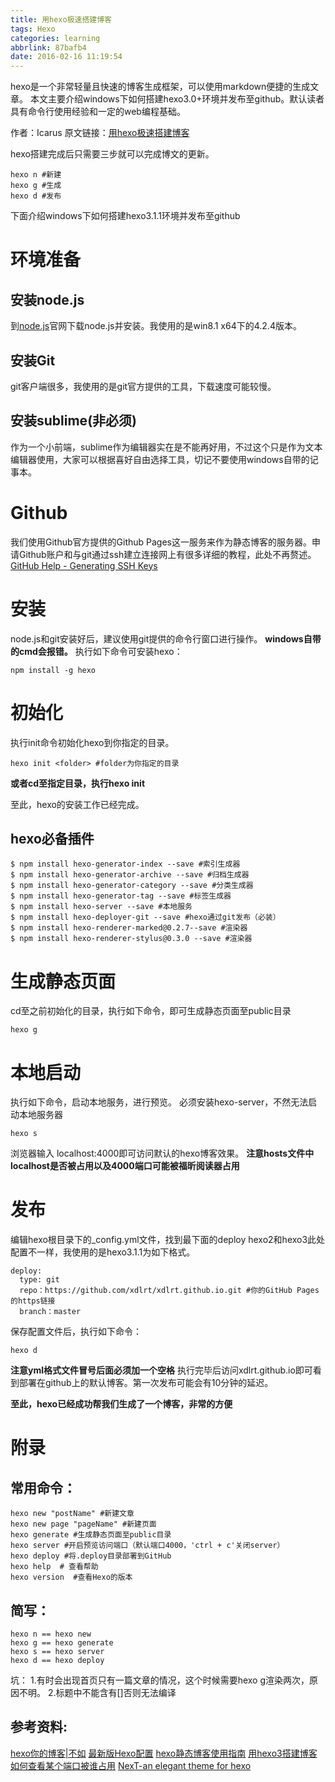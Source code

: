 ```yaml
---
title: 用hexo极速搭建博客
tags: Hexo
categories: learning
abbrlink: 87bafb4
date: 2016-02-16 11:19:54
---
```

hexo是一个非常轻量且快速的博客生成框架，可以使用markdown便捷的生成文章。
本文主要介绍windows下如何搭建hexo3.0+环境并发布至github。默认读者具有命令行使用经验和一定的web编程基础。
<!--more-->

作者：Icarus
原文链接：[用hexo极速搭建博客](https://xdlrt.github.io/2016/02/16/2016-02-16)

hexo搭建完成后只需要三步就可以完成博文的更新。
````
hexo n #新建
hexo g #生成
hexo d #发布
````
下面介绍windows下如何搭建hexo3.1.1环境并发布至github
# 环境准备
## 安装node.js
到[node.js](https://nodejs.org/)官网下载node.js并安装。我使用的是win8.1 x64下的4.2.4版本。
## 安装Git
git客户端很多，我使用的是git官方提供的工具，下载速度可能较慢。
## 安装sublime(非必须)
作为一个小前端，sublime作为编辑器实在是不能再好用，不过这个只是作为文本编辑器使用，大家可以根据喜好自由选择工具，切记不要使用windows自带的记事本。
# Github
我们使用Github官方提供的Github Pages这一服务来作为静态博客的服务器。申请Github账户和与git通过ssh建立连接网上有很多详细的教程，此处不再赘述。
[GitHub Help - Generating SSH Keys](https://help.github.com/articles/generating-an-ssh-key/)

# 安装
node.js和git安装好后，建议使用git提供的命令行窗口进行操作。
**windows自带的cmd会报错。**
执行如下命令可安装hexo：
````
npm install -g hexo
````
# 初始化
执行init命令初始化hexo到你指定的目录。
````
hexo init <folder> #folder为你指定的目录
````
**或者cd至指定目录，执行hexo  init**

至此，hexo的安装工作已经完成。

## hexo必备插件
````
$ npm install hexo-generator-index --save #索引生成器
$ npm install hexo-generator-archive --save #归档生成器
$ npm install hexo-generator-category --save #分类生成器
$ npm install hexo-generator-tag --save #标签生成器
$ npm install hexo-server --save #本地服务
$ npm install hexo-deployer-git --save #hexo通过git发布（必装）
$ npm install hexo-renderer-marked@0.2.7--save #渲染器
$ npm install hexo-renderer-stylus@0.3.0 --save #渲染器
````

# 生成静态页面
cd至之前初始化的目录，执行如下命令，即可生成静态页面至public目录
````
hexo g
````
# 本地启动
执行如下命令，启动本地服务，进行预览。
必须安装hexo-server，不然无法启动本地服务器
````
hexo s
````
浏览器输入 localhost:4000即可访问默认的hexo博客效果。
**注意hosts文件中localhost是否被占用以及4000端口可能被福昕阅读器占用**

# 发布
编辑hexo根目录下的_config.yml文件，找到最下面的deploy
hexo2和hexo3此处配置不一样，我使用的是hexo3.1.1为如下格式。
````
deploy:
  type: git
  repo：https://github.com/xdlrt/xdlrt.github.io.git #你的GitHub Pages的https链接
  branch：master
````
保存配置文件后，执行如下命令：
````
hexo d
````
**注意yml格式文件冒号后面必须加一个空格**
执行完毕后访问xdlrt.github.io即可看到部署在github上的默认博客。第一次发布可能会有10分钟的延迟。

**至此，hexo已经成功帮我们生成了一个博客，非常的方便**

# 附录

## 常用命令：
````
hexo new "postName" #新建文章
hexo new page "pageName" #新建页面
hexo generate #生成静态页面至public目录
hexo server #开启预览访问端口（默认端口4000，'ctrl + c'关闭server）
hexo deploy #将.deploy目录部署到GitHub
hexo help  # 查看帮助
hexo version  #查看Hexo的版本
````

## 简写：
````
hexo n == hexo new
hexo g == hexo generate
hexo s == hexo server
hexo d == hexo deploy
````

坑：
1.有时会出现首页只有一篇文章的情况，这个时候需要hexo g渲染两次，原因不明。
2.标题中不能含有[]否则无法编译


## 参考资料:
[hexo你的博客|不如](https://ibruce.info/2013/11/22/hexo-your-blog/)
[最新版Hexo配置](https://segmentfault.com/a/1190000003088603)
[hexo静态博客使用指南](https://www.jianshu.com/p/73779eacb494)
[用hexo3搭建博客](https://forsweet.github.io/hexo/用Hexo搭建Github博客/)
[如何查看某个端口被谁占用](https://jingyan.baidu.com/article/3c48dd34491d47e10be358b8.html)
[NexT-an elegant theme for hexo](https://theme-next.iissnan.com/)
